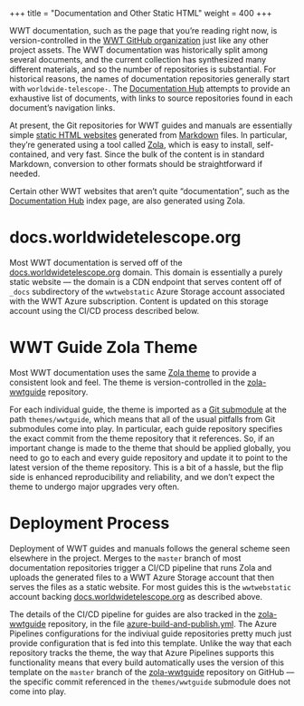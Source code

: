 +++
title = "Documentation and Other Static HTML"
weight = 400
+++

WWT documentation, such as the page that you’re reading right now, is
version-controlled in the [WWT GitHub organization][github-org] just like any
other project assets. The WWT documentation was historically split among
several documents, and the current collection has synthesized many different
materials, and so the number of repositories is substantial. For historical
reasons, the names of documentation repositories generally start with
`worldwide-telescope-`. The [Documentation Hub][docs.wwt.o] attempts to
provide an exhaustive list of documents, with links to source repositories
found in each document’s navigation links.

[github-org]: https://github.com/WorldWideTelescope/
[docs.wwt.o]: https://docs.worldwidetelescope.org/

At present, the Git repositories for WWT guides and manuals are essentially
simple [static HTML websites][static-sites] generated from [Markdown] files.
In particular, they’re generated using a tool called [Zola], which is easy to
install, self-contained, and very fast. Since the bulk of the content is in
standard Markdown, conversion to other formats should be straightforward if
needed.

[static-sites]: https://gohugo.io/about/benefits/
[Markdown]: https://commonmark.org/
[Zola]: https://www.getzola.org/

Certain other WWT websites that aren’t quite “documentation”, such as the
[Documentation Hub][docs.wwt.o] index page, are also generated using Zola.


# docs.worldwidetelescope.org

Most WWT documentation is served off of the
[docs.worldwidetelescope.org][docs.wwt.o] domain. This domain is essentially a
purely static website — the domain is a CDN endpoint that serves content off
of `_docs` subdirectory of the `wwtwebstatic` Azure Storage account associated
with the WWT Azure subscription. Content is updated on this storage account
using the CI/CD process described below.


# WWT Guide Zola Theme

Most WWT documentation uses the same
[Zola theme](https://www.getzola.org/themes/) to provide a consistent look and
feel. The theme is version-controlled in the [zola-wwtguide] repository.

[zola-wwtguide]: https://github.com/WorldWideTelescope/zola-wwtguide

For each individual guide, the theme is imported as a [Git submodule] at the
path `themes/wwtguide`, which means that all of the usual pitfalls from Git
submodules come into play. In particular, each guide repository specifies the
exact commit from the theme repository that it references. So, if an important
change is made to the theme that should be applied globally, you need to go to
each and every guide repository and update it to point to the latest version
of the theme repository. This is a bit of a hassle, but the flip side is
enhanced reproducibility and reliability, and we don’t expect the theme to
undergo major upgrades very often.

[Git submodule]: https://git-scm.com/book/en/v2/Git-Tools-Submodules


# Deployment Process

Deployment of WWT guides and manuals follows the general scheme seen elsewhere
in the project. Merges to the `master` branch of most documentation
repositories trigger a CI/CD pipeline that runs Zola and uploads the generated
files to a WWT Azure Storage account that then serves the files as a static
website. For most guides this is the `wwtwebstatic` account backing
[docs.worldwidetelescope.org][docs.wwt.o] as described above.

The details of the CI/CD pipeline for guides are also tracked in the
[zola-wwtguide] repository, in the file [azure-build-and-publish.yml]. The
Azure Pipelines configurations for the indiviual guide repositories pretty
much just provide configuration that is fed into this template. Unlike the way
that each repository tracks the theme, the way that Azure Pipelines supports
this functionality means that every build automatically uses the version of
this template on the `master` branch of the [zola-wwtguide] repository on
GitHub — the specific commit referenced in the `themes/wwtguide` submodule
does not come into play.

[azure-build-and-publish.yml]: https://github.com/WorldWideTelescope/zola-wwtguide/blob/master/azure-build-and-publish.yml
